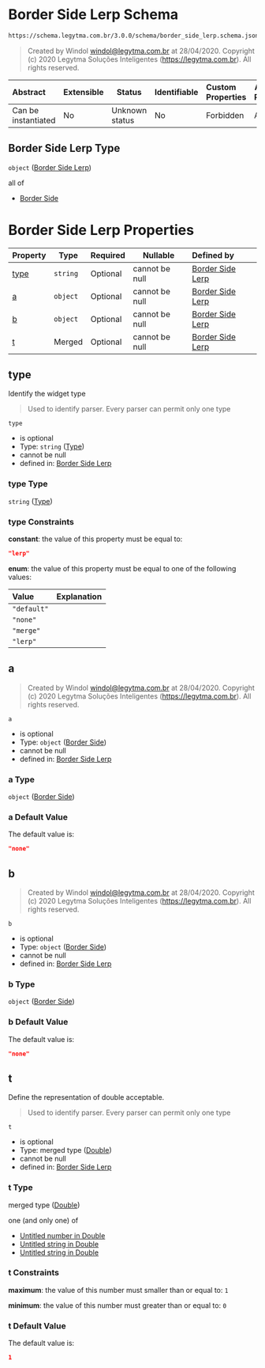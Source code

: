 # Border Side Lerp Schema

```txt
https://schema.legytma.com.br/3.0.0/schema/border_side_lerp.schema.json
```




> Created by Windol [windol@legytma.com.br](mailto:windol@legytma.com.br) at 28/04/2020.
> Copyright (c) 2020 Legytma Soluções Inteligentes (<https://legytma.com.br>). All rights reserved.
>

| Abstract            | Extensible | Status         | Identifiable | Custom Properties | Additional Properties | Access Restrictions | Defined In                                                                                    |
| :------------------ | ---------- | -------------- | ------------ | :---------------- | --------------------- | ------------------- | --------------------------------------------------------------------------------------------- |
| Can be instantiated | No         | Unknown status | No           | Forbidden         | Allowed               | none                | [border_side_lerp.schema.json](../schema/border_side_lerp.schema.json) |

## Border Side Lerp Type

`object` ([Border Side Lerp](border_side_lerp.md))

all of

-   [Border Side](border_default-properties-border-side.md)

# Border Side Lerp Properties

| Property      | Type     | Required | Nullable       | Defined by                                                                                                                                              |
| :------------ | -------- | -------- | -------------- | :------------------------------------------------------------------------------------------------------------------------------------------------------ |
| [type](#type) | `string` | Optional | cannot be null | [Border Side Lerp](border_side_lerp-properties-type.md) |
| [a](#a)       | `object` | Optional | cannot be null | [Border Side Lerp](border_default-properties-border-side.md)    |
| [b](#b)       | `object` | Optional | cannot be null | [Border Side Lerp](border_default-properties-border-side.md)    |
| [t](#t)       | Merged   | Optional | cannot be null | [Border Side Lerp](app_bar_theme-properties-double.md)               |

## type

Identify the widget type


> Used to identify parser. Every parser can permit only one type
>

`type`

-   is optional
-   Type: `string` ([Type](border_side_lerp-properties-type.md))
-   cannot be null
-   defined in: [Border Side Lerp](border_side_lerp-properties-type.md)

### type Type

`string` ([Type](border_side_lerp-properties-type.md))

### type Constraints

**constant**: the value of this property must be equal to:

```json
"lerp"
```

**enum**: the value of this property must be equal to one of the following values:

| Value       | Explanation |
| :---------- | ----------- |
| `"default"` |             |
| `"none"`    |             |
| `"merge"`   |             |
| `"lerp"`    |             |

## a




> Created by Windol [windol@legytma.com.br](mailto:windol@legytma.com.br) at 28/04/2020.
> Copyright (c) 2020 Legytma Soluções Inteligentes (<https://legytma.com.br>). All rights reserved.
>

`a`

-   is optional
-   Type: `object` ([Border Side](border_default-properties-border-side.md))
-   cannot be null
-   defined in: [Border Side Lerp](border_default-properties-border-side.md)

### a Type

`object` ([Border Side](border_default-properties-border-side.md))

### a Default Value

The default value is:

```json
"none"
```

## b




> Created by Windol [windol@legytma.com.br](mailto:windol@legytma.com.br) at 28/04/2020.
> Copyright (c) 2020 Legytma Soluções Inteligentes (<https://legytma.com.br>). All rights reserved.
>

`b`

-   is optional
-   Type: `object` ([Border Side](border_default-properties-border-side.md))
-   cannot be null
-   defined in: [Border Side Lerp](border_default-properties-border-side.md)

### b Type

`object` ([Border Side](border_default-properties-border-side.md))

### b Default Value

The default value is:

```json
"none"
```

## t

Define the representation of double acceptable.


> Used to identify parser. Every parser can permit only one type
>

`t`

-   is optional
-   Type: merged type ([Double](app_bar_theme-properties-double.md))
-   cannot be null
-   defined in: [Border Side Lerp](app_bar_theme-properties-double.md)

### t Type

merged type ([Double](app_bar_theme-properties-double.md))

one (and only one) of

-   [Untitled number in Double](double-oneof-0.md)
-   [Untitled string in Double](double-oneof-1.md)
-   [Untitled string in Double](double-oneof-2.md)

### t Constraints

**maximum**: the value of this number must smaller than or equal to: `1`

**minimum**: the value of this number must greater than or equal to: `0`

### t Default Value

The default value is:

```json
1
```
